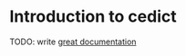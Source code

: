 # Introduction to cedict

TODO: write [great documentation](http://jacobian.org/writing/what-to-write/)

